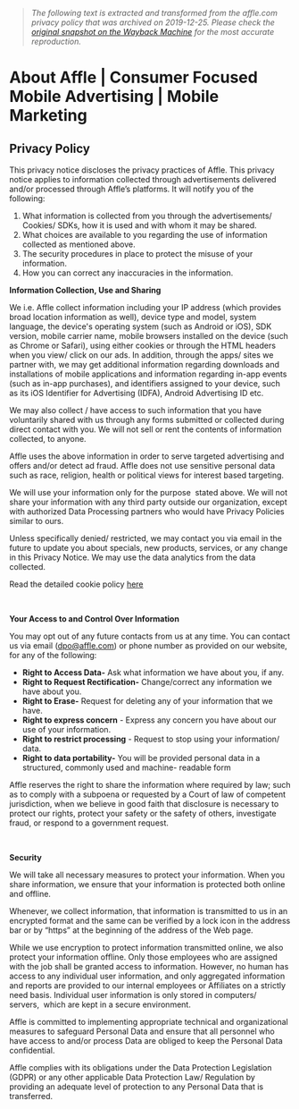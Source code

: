 > *The following text is extracted and transformed from the affle.com privacy policy that was archived on 2019-12-25. Please check the [original snapshot on the Wayback Machine](https://web.archive.org/web/20191225031621id_/https%3A//affle.com/privacy-policy) for the most accurate reproduction.*

# About Affle | Consumer Focused Mobile Advertising | Mobile Marketing

## Privacy Policy

This privacy notice discloses the privacy practices of Affle. This privacy notice applies to information collected through advertisements delivered and/or processed through Affle’s platforms. It will notify you of the following:

  1. What information is collected from you through the advertisements/ Cookies/ SDKs, how it is used and with whom it may be shared.
  2. What choices are available to you regarding the use of information collected as mentioned above.
  3. The security procedures in place to protect the misuse of your information.
  4. How you can correct any inaccuracies in the information.



**Information Collection, Use and Sharing**

We i.e. Affle collect information including your IP address (which provides broad location information as well), device type and model, system language, the device's operating system (such as Android or iOS), SDK version, mobile carrier name, mobile browsers installed on the device (such as Chrome or Safari), using either cookies or through the HTML headers when you view/ click on our ads. In addition, through the apps/ sites we partner with, we may get additional information regarding downloads and installations of mobile applications and information regarding in-app events (such as in-app purchases), and identifiers assigned to your device, such as its iOS Identifier for Advertising (IDFA), Android Advertising ID etc.

We may also collect / have access to such information that you have voluntarily shared with us through any forms submitted or collected during direct contact with you. We will not sell or rent the contents of information collected, to anyone.

Affle uses the above information in order to serve targeted advertising and offers and/or detect ad fraud. Affle does not use sensitive personal data such as race, religion, health or political views for interest based targeting.

We will use your information only for the purpose  stated above. We will not share your information with any third party outside our organization, except with authorized Data Processing partners who would have Privacy Policies similar to ours.

Unless specifically denied/ restricted, we may contact you via email in the future to update you about specials, new products, services, or any change in this Privacy Notice. We may use the data analytics from the data collected.

Read the detailed cookie policy [here](https://affle.com/cookie-policy)

 

**Your Access to and Control Over Information**

You may opt out of any future contacts from us at any time. You can contact us via email ([dpo@affle.com](mailto:dpo@affle.com)) or phone number as provided on our website, for any of the following:

  * **Right to Access Data-** Ask what information we have about you, if any.
  * **Right to Request Rectification-** Change/correct any information we have about you.
  * **Right to Erase-** Request for deleting any of your information that we have.
  * **Right to express concern** \- Express any concern you have about our use of your information.
  * **Right to restrict processing** \- Request to stop using your information/ data.
  * **Right to data portability-** You will be provided personal data in a structured, commonly used and machine- readable form



Affle reserves the right to share the information where required by law; such as to comply with a subpoena or requested by a Court of law of competent jurisdiction, when we believe in good faith that disclosure is necessary to protect our rights, protect your safety or the safety of others, investigate fraud, or respond to a government request.

 

**Security**

We will take all necessary measures to protect your information. When you share information, we ensure that your information is protected both online and offline.

Whenever, we collect information, that information is transmitted to us in an encrypted format and the same can be verified by a lock icon in the address bar or by “https” at the beginning of the address of the Web page.

While we use encryption to protect information transmitted online, we also protect your information offline. Only those employees who are assigned with the job shall be granted access to information. However, no human has access to any individual user information, and only aggregated information and reports are provided to our internal employees or Affiliates on a strictly need basis. Individual user information is only stored in computers/ servers,  which are kept in a secure environment.

Affle is committed to implementing appropriate technical and organizational measures to safeguard Personal Data and ensure that all personnel who have access to and/or process Data are obliged to keep the Personal Data confidential.

Affle complies with its obligations under the Data Protection Legislation (GDPR) or any other applicable Data Protection Law/ Regulation by providing an adequate level of protection to any Personal Data that is transferred.
